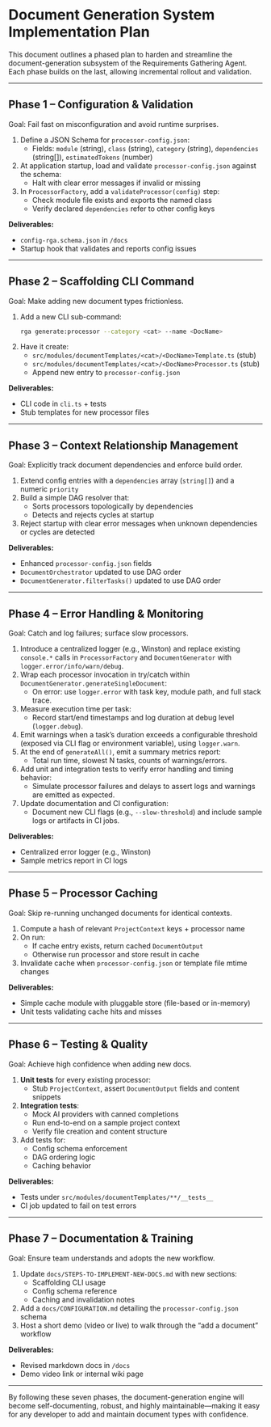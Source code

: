 # Document Generation System Implementation Plan

This document outlines a phased plan to harden and streamline the document-generation subsystem of the Requirements Gathering Agent. Each phase builds on the last, allowing incremental rollout and validation.

---

## Phase 1 – Configuration & Validation
Goal: Fail fast on misconfiguration and avoid runtime surprises.

1. Define a JSON Schema for `processor-config.json`:
   - Fields: `module` (string), `class` (string), `category` (string), `dependencies` (string[]), `estimatedTokens` (number)
2. At application startup, load and validate `processor-config.json` against the schema:
   - Halt with clear error messages if invalid or missing
3. In `ProcessorFactory`, add a `validateProcessor(config)` step:
   - Check module file exists and exports the named class
   - Verify declared `dependencies` refer to other config keys

**Deliverables:**
- `config-rga.schema.json` in `/docs`
- Startup hook that validates and reports config issues

---

## Phase 2 – Scaffolding CLI Command
Goal: Make adding new document types frictionless.

1. Add a new CLI sub-command:
   ```bash
   rga generate:processor --category <cat> --name <DocName>
   ```
2. Have it create:
   - `src/modules/documentTemplates/<cat>/<DocName>Template.ts` (stub)
   - `src/modules/documentTemplates/<cat>/<DocName>Processor.ts` (stub)
   - Append new entry to `processor-config.json`

**Deliverables:**
- CLI code in `cli.ts` + tests
- Stub templates for new processor files

---

## Phase 3 – Context Relationship Management
Goal: Explicitly track document dependencies and enforce build order.

1. Extend config entries with a `dependencies` array (`string[]`) and a numeric `priority`
2. Build a simple DAG resolver that:
   - Sorts processors topologically by dependencies
   - Detects and rejects cycles at startup
3. Reject startup with clear error messages when unknown dependencies or cycles are detected

**Deliverables:**
- Enhanced `processor-config.json` fields
- `DocumentOrchestrator` updated to use DAG order
- `DocumentGenerator.filterTasks()` updated to use DAG order

---

## Phase 4 – Error Handling & Monitoring
Goal: Catch and log failures; surface slow processors.

1. Introduce a centralized logger (e.g., Winston) and replace existing `console.*` calls in `ProcessorFactory` and `DocumentGenerator` with `logger.error/info/warn/debug`.
2. Wrap each processor invocation in try/catch within `DocumentGenerator.generateSingleDocument`:
   - On error: use `logger.error` with task key, module path, and full stack trace.
3. Measure execution time per task:
   - Record start/end timestamps and log duration at debug level (`logger.debug`).
4. Emit warnings when a task’s duration exceeds a configurable threshold (exposed via CLI flag or environment variable), using `logger.warn`.
5. At the end of `generateAll()`, emit a summary metrics report:
   - Total run time, slowest N tasks, counts of warnings/errors.
6. Add unit and integration tests to verify error handling and timing behavior:
   - Simulate processor failures and delays to assert logs and warnings are emitted as expected.
7. Update documentation and CI configuration:
   - Document new CLI flags (e.g., `--slow-threshold`) and include sample logs or artifacts in CI jobs.

**Deliverables:**
- Centralized error logger (e.g., Winston)
- Sample metrics report in CI logs

---

## Phase 5 – Processor Caching
Goal: Skip re-running unchanged documents for identical contexts.

1. Compute a hash of relevant `ProjectContext` keys + processor name
2. On run:
   - If cache entry exists, return cached `DocumentOutput`
   - Otherwise run processor and store result in cache
3. Invalidate cache when `processor-config.json` or template file mtime changes

**Deliverables:**
- Simple cache module with pluggable store (file-based or in-memory)
- Unit tests validating cache hits and misses

---

## Phase 6 – Testing & Quality
Goal: Achieve high confidence when adding new docs.

1. **Unit tests** for every existing processor:
   - Stub `ProjectContext`, assert `DocumentOutput` fields and content snippets
2. **Integration tests**:
   - Mock AI providers with canned completions
   - Run end-to-end on a sample project context
   - Verify file creation and content structure
3. Add tests for:
   - Config schema enforcement
   - DAG ordering logic
   - Caching behavior

**Deliverables:**
- Tests under `src/modules/documentTemplates/**/__tests__`
- CI job updated to fail on test errors

---

## Phase 7 – Documentation & Training
Goal: Ensure team understands and adopts the new workflow.

1. Update `docs/STEPS-TO-IMPLEMENT-NEW-DOCS.md` with new sections:
   - Scaffolding CLI usage
   - Config schema reference
   - Caching and invalidation notes
2. Add a `docs/CONFIGURATION.md` detailing the `processor-config.json` schema
3. Host a short demo (video or live) to walk through the “add a document” workflow

**Deliverables:**
- Revised markdown docs in `/docs`
- Demo video link or internal wiki page

---

By following these seven phases, the document-generation engine will become self-documenting, robust, and highly maintainable—making it easy for any developer to add and maintain document types with confidence.
